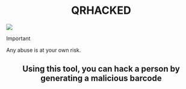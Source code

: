 <h1 align = 'center'>  QRHACKED  </h1>

<img align = 'center' src='https://c.files.bbci.co.uk/977A/production/_109487783_gettyimages-1018488774.jpg'>

> [!IMPORTANT]
> Any abuse is at your own risk.

<h2 align = 'center'>Using this tool, you can hack a person by generating a malicious barcode</h2>
